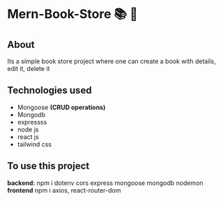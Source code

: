 # Mern-Book-Store 📚 🏪

## About
Its a simple book store project where one can create a book with details, edit it, delete it

## Technologies used
- Mongoose **(CRUD operations)**
- Mongodb
- expressss
- node js
- react js
- tailwind css


  



## To use this project
**backend:** npm i dotenv cors express mongoose mongodb nodemon 
**frontend** npm i axios, react-router-dom 
```
